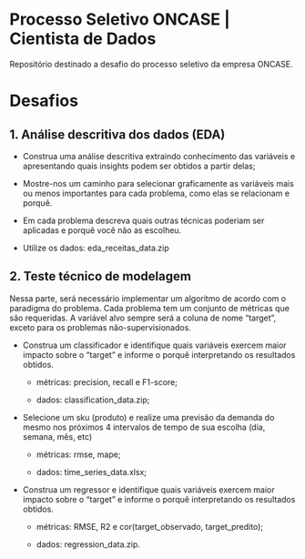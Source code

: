 # Processo Seletivo ONCASE | Cientista de Dados

Repositório destinado a desafio do processo seletivo da empresa ONCASE.

# Desafios

## 1. Análise descritiva dos dados (EDA)

- Construa uma análise descritiva extraindo conhecimento das variáveis e apresentando quais insights podem ser obtidos a partir delas;

- Mostre-nos um caminho para selecionar graficamente as variáveis mais ou menos importantes para cada problema, como elas se relacionam e porquê.

- Em cada problema descreva quais outras técnicas poderiam ser aplicadas e porquê você não as escolheu.

- Utilize os dados: eda_receitas_data.zip

## 2. Teste técnico de modelagem


Nessa parte, será necessário implementar um algoritmo de acordo com o paradigma do problema. Cada problema tem um conjunto de métricas que são requeridas. A variável alvo sempre será a coluna de nome “target”, exceto para os problemas não-supervisionados.

- Construa um classificador e identifique quais variáveis exercem maior impacto sobre o “target” e informe o porquê interpretando os resultados obtidos. 

    - métricas: precision, recall e F1-score;

    - dados: classification_data.zip;

- Selecione um sku (produto) e realize uma previsão da demanda do mesmo nos próximos 4 intervalos de tempo de sua escolha (dia, semana, mês, etc) 

    - métricas: rmse, mape;

    - dados: time_series_data.xlsx;

- Construa um regressor e identifique quais variáveis exercem maior impacto sobre o “target” e informe o porquê interpretando os resultados obtidos. 

    - métricas: RMSE, R2 e cor(target_observado, target_predito);

    - dados: regression_data.zip.
